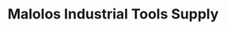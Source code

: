 ---
title: "Malolos Industrial Tools Supply"
url: /malolos/malolos-industrial-tools-supply/
shop: Eisenwaren
---